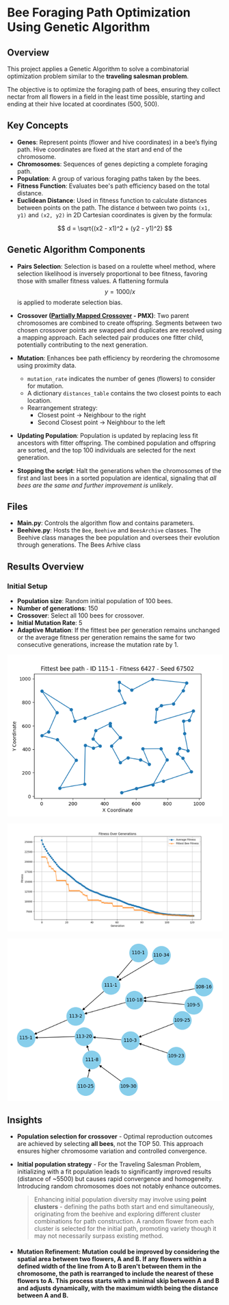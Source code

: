 # Bee Foraging Path Optimization Using Genetic Algorithm

## Overview
This project applies a Genetic Algorithm to solve a combinatorial optimization problem similar to the **traveling salesman problem**. 

The objective is to optimize the foraging path of bees, ensuring they collect nectar from all flowers in a field in the least time possible, starting and ending at their hive located at coordinates (500, 500).

## Key Concepts
- **Genes**: Represent points (flower and hive coordinates) in a bee’s flying path. Hive coordinates are fixed at the start and end of the chromosome.
- **Chromosomes**: Sequences of genes depicting a complete foraging path.
- **Population**: A group of various foraging paths taken by the bees.
- **Fitness Function**: Evaluates bee's path efficiency based on the total distance.
- **Euclidean Distance**: Used in fitness function to calculate distances between points on the path. The distance `d` between two points `(x1, y1)` and `(x2, y2)` in 2D Cartesian coordinates is given by the formula:

$$
d = \sqrt{(x2 - x1)^2 + (y2 - y1)^2}
$$

## Genetic Algorithm Components
- **Pairs Selection**: Selection is based on a roulette wheel method, where selection likelihood is inversely proportional to bee fitness, favoring those with smaller fitness values. A flattening formula $$ y = 1000 / x $$ is applied to moderate selection bias.
- **Crossover ([Partially Mapped Crossover](https://github.com/ruta-tamosiunaite/partially-mapped-crossover) - PMX)**: Two parent chromosomes are combined to create offspring. Segments between two chosen crossover points are swapped and duplicates are resolved using a mapping approach.
Each selected pair produces one fitter child, potentially contributing to the next generation.
- **Mutation**: Enhances bee path efficiency by reordering the chromosome using proximity data.
  - `mutation_rate` indicates the number of genes (flowers) to consider for mutation. 
  - A dictionary `distances_table` contains the two closest points to each location. 
  - Rearrangement strategy:  <br>
    - Closest point          -> Neighbour to the right
    - Second Closest point   -> Neighbour to the left

- **Updating Population**: Population is updated by replacing less fit ancestors with fitter offspring. The combined population and offspring are sorted, and the top 100 individuals are selected for the next generation.
  
- **Stopping the script**: Halt the generations when the chromosomes of the first and last bees in a sorted population are identical, signaling that *all bees are the same and further improvement is unlikely*.
  

## Files
- **Main.py**: Controls the algorithm flow and contains parameters.
- **Beehive.py**: Hosts the `Bee`, `Beehive` and `BeesArchive` classes. The Beehive class manages the bee population and oversees their evolution through generations. The Bees Arhive class  
  
  
## Results Overview

### Initial Setup
- **Population size**: Random initial population of 100 bees.
- **Number of generations**: 150
- **Crossover**: Select all 100 bees for crossover.
- **Initial Mutation Rate**: 5
- **Adaptive Mutation**: If the fittest bee per generation remains unchanged or the average fitness per generation remains the same for two consecutive generations, increase the mutation rate by 1.

![Fittest Bee Path](Fittest_bee_path.png)
  
![Fitness Over Generations](Fitness_over_generations.png)

![Family Tree](Family_tree.png)


## Insights

- **Population selection for crossover** - Optimal reproduction outcomes are achieved by selecting **all bees**, not the TOP 50. This approach ensures higher chromosome variation and controlled convergence.
  
- **Initial population strategy** - For the Traveling Salesman Problem, initializing with a fit population leads to significantly improved results (distance of ~5500) but causes rapid convergence and homogeneity. Introducing random chromosomes does not notably enhance outcomes.

  >Enhancing initial population diversity may involve using **point clusters** - defining the paths both start and end simultaneously, originating from the beehive and exploring different cluster combinations for path construction. A random flower from each cluster is selected for the initial path, promoting variety though it may not necessarily surpass existing method.

- #### **Mutation Refinement**: Mutation could be improved by considering the spatial area between two flowers, A and B. If any flowers within a defined width of the line from A to B aren't between them in the chromosome, the path is rearranged to include the nearest of these flowers to A. This process starts with a minimal skip between A and B and adjusts dynamically, with the maximum width being the distance between A and B.